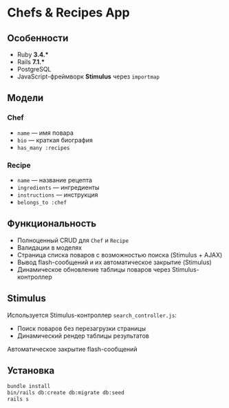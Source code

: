 
# Chefs & Recipes App

## Особенности

- Ruby **3.4.\***
- Rails **7.1.\***
- PostgreSQL
- JavaScript-фреймворк **Stimulus** через `importmap`

## Модели

### Chef

- `name` — имя повара
- `bio` — краткая биография
- `has_many :recipes`

### Recipe

- `name` — название рецепта
- `ingredients` — ингредиенты
- `instructions` — инструкция
- `belongs_to :chef`

## Функциональность

- Полноценный CRUD для `Chef` и `Recipe`
- Валидации в моделях
- Страница списка поваров с возможностью поиска (Stimulus + AJAX)
- Вывод flash-сообщений и их автоматическое закрытие (Stimulus)
- Динамическое обновление таблицы поваров через Stimulus-контроллер

## Stimulus

Используется Stimulus-контроллер `search_controller.js`:

- Поиск поваров без перезагрузки страницы
- Динамический рендер таблицы результатов

Автоматическое закрытие flash-сообщений

## Установка

```bash
bundle install
bin/rails db:create db:migrate db:seed
rails s
```
